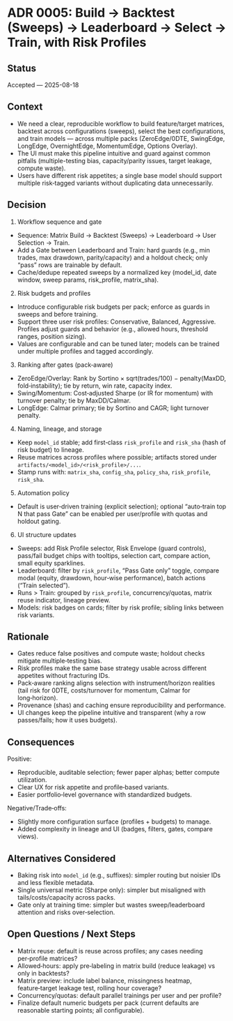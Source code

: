 # ADR 0005: Build → Backtest (Sweeps) → Leaderboard → Select → Train, with Risk Profiles

## Status
Accepted — 2025-08-18

## Context
- We need a clear, reproducible workflow to build feature/target matrices, backtest across configurations (sweeps), select the best configurations, and train models — across multiple packs (ZeroEdge/0DTE, SwingEdge, LongEdge, OvernightEdge, MomentumEdge, Options Overlay).
- The UI must make this pipeline intuitive and guard against common pitfalls (multiple-testing bias, capacity/parity issues, target leakage, compute waste).
- Users have different risk appetites; a single base model should support multiple risk‑tagged variants without duplicating data unnecessarily.

## Decision
1) Workflow sequence and gate
- Sequence: Matrix Build → Backtest (Sweeps) → Leaderboard → User Selection → Train.
- Add a Gate between Leaderboard and Train: hard guards (e.g., min trades, max drawdown, parity/capacity) and a holdout check; only “pass” rows are trainable by default.
- Cache/dedupe repeated sweeps by a normalized key (model_id, date window, sweep params, risk_profile, matrix_sha).

2) Risk budgets and profiles
- Introduce configurable risk budgets per pack; enforce as guards in sweeps and before training.
- Support three user risk profiles: Conservative, Balanced, Aggressive. Profiles adjust guards and behavior (e.g., allowed hours, threshold ranges, position sizing).
- Values are configurable and can be tuned later; models can be trained under multiple profiles and tagged accordingly.

3) Ranking after gates (pack‑aware)
- ZeroEdge/Overlay: Rank by Sortino × sqrt(trades/100) − penalty(MaxDD, fold‑instability); tie by return, win rate, capacity index.
- Swing/Momentum: Cost‑adjusted Sharpe (or IR for momentum) with turnover penalty; tie by MaxDD/Calmar.
- LongEdge: Calmar primary; tie by Sortino and CAGR; light turnover penalty.

4) Naming, lineage, and storage
- Keep `model_id` stable; add first‑class `risk_profile` and `risk_sha` (hash of risk budget) to lineage.
- Reuse matrices across profiles where possible; artifacts stored under `artifacts/<model_id>/<risk_profile>/...`.
- Stamp runs with: `matrix_sha`, `config_sha`, `policy_sha`, `risk_profile`, `risk_sha`.

5) Automation policy
- Default is user‑driven training (explicit selection); optional “auto‑train top N that pass Gate” can be enabled per user/profile with quotas and holdout gating.

6) UI structure updates
- Sweeps: add Risk Profile selector, Risk Envelope (guard controls), pass/fail budget chips with tooltips, selection cart, compare action, small equity sparklines.
- Leaderboard: filter by `risk_profile`, “Pass Gate only” toggle, compare modal (equity, drawdown, hour‑wise performance), batch actions (“Train selected”).
- Runs > Train: grouped by `risk_profile`, concurrency/quotas, matrix reuse indicator, lineage preview.
- Models: risk badges on cards; filter by risk profile; sibling links between risk variants.

## Rationale
- Gates reduce false positives and compute waste; holdout checks mitigate multiple‑testing bias.
- Risk profiles make the same base strategy usable across different appetites without fracturing IDs.
- Pack‑aware ranking aligns selection with instrument/horizon realities (tail risk for 0DTE, costs/turnover for momentum, Calmar for long‑horizon).
- Provenance (shas) and caching ensure reproducibility and performance.
- UI changes keep the pipeline intuitive and transparent (why a row passes/fails; how it uses budgets).

## Consequences
Positive:
- Reproducible, auditable selection; fewer paper alphas; better compute utilization.
- Clear UX for risk appetite and profile‑based variants.
- Easier portfolio‑level governance with standardized budgets.

Negative/Trade‑offs:
- Slightly more configuration surface (profiles + budgets) to manage.
- Added complexity in lineage and UI (badges, filters, gates, compare views).

## Alternatives Considered
- Baking risk into `model_id` (e.g., suffixes): simpler routing but noisier IDs and less flexible metadata.
- Single universal metric (Sharpe only): simpler but misaligned with tails/costs/capacity across packs.
- Gate only at training time: simpler but wastes sweep/leaderboard attention and risks over‑selection.

## Open Questions / Next Steps
- Matrix reuse: default is reuse across profiles; any cases needing per‑profile matrices?
- Allowed‑hours: apply pre‑labeling in matrix build (reduce leakage) vs only in backtests?
- Matrix preview: include label balance, missingness heatmap, feature‑target leakage test, rolling hour coverage?
- Concurrency/quotas: default parallel trainings per user and per profile?
- Finalize default numeric budgets per pack (current defaults are reasonable starting points; all configurable).

